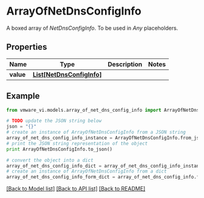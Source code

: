 # ArrayOfNetDnsConfigInfo

A boxed array of *NetDnsConfigInfo*. To be used in *Any* placeholders. 

## Properties
Name | Type | Description | Notes
------------ | ------------- | ------------- | -------------
**value** | [**List[NetDnsConfigInfo]**](NetDnsConfigInfo.md) |  | 

## Example

```python
from vmware_vi.models.array_of_net_dns_config_info import ArrayOfNetDnsConfigInfo

# TODO update the JSON string below
json = "{}"
# create an instance of ArrayOfNetDnsConfigInfo from a JSON string
array_of_net_dns_config_info_instance = ArrayOfNetDnsConfigInfo.from_json(json)
# print the JSON string representation of the object
print ArrayOfNetDnsConfigInfo.to_json()

# convert the object into a dict
array_of_net_dns_config_info_dict = array_of_net_dns_config_info_instance.to_dict()
# create an instance of ArrayOfNetDnsConfigInfo from a dict
array_of_net_dns_config_info_form_dict = array_of_net_dns_config_info.from_dict(array_of_net_dns_config_info_dict)
```
[[Back to Model list]](../README.md#documentation-for-models) [[Back to API list]](../README.md#documentation-for-api-endpoints) [[Back to README]](../README.md)


